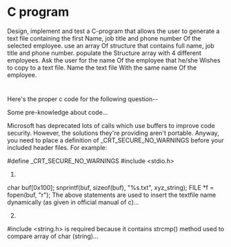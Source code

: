 # C program
Design, implement and test a C-program that allows the user to generate a text file containing the first Name, job title and phone number Of the selected employee. use an array Of structure that contains full name, job title and phone number. populate the Structure array with 4 different employees. Ask the user for the name Of the employee that he/she Wishes to copy to a text file. Name the text file With the same name Of the employee.
#
Here's the proper c code for the following question--

Some pre-knowledge about code...

Microsoft has deprecated lots of calls which use buffers to improve code security. However, the solutions they're providing aren't portable. Anyway, you need to place a definition of _CRT_SECURE_NO_WARNINGS before your included header files. For example:

#define _CRT_SECURE_NO_WARNINGS
#include <stdio.h>

1.

char buf[0x100];
snprintf(buf, sizeof(buf), "%s.txt", xyz_string);
FILE *f = fopen(buf, "r");
The above statements are used to insert the textfile name dynamically (as given in official manual of c)...

2.

#include <string.h> is required because it contains strcmp() method used to compare array of char (string)...
